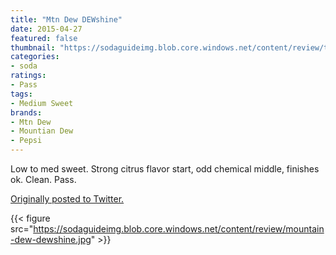 ```yaml
---
title: "Mtn Dew DEWshine"
date: 2015-04-27
featured: false
thumbnail: "https://sodaguideimg.blob.core.windows.net/content/review/thumbs/mountain-dew-dewshine.jpg"
categories:
- soda
ratings:
- Pass
tags:
- Medium Sweet
brands:
- Mtn Dew
- Mountian Dew
- Pepsi
---
```


Low to med sweet. Strong citrus flavor start, odd chemical middle, finishes ok. Clean. Pass.

[Originally posted to Twitter.](https://twitter.com/Cavorter/status/592761210845683715)

{{< figure src="https://sodaguideimg.blob.core.windows.net/content/review/mountain-dew-dewshine.jpg" >}}
